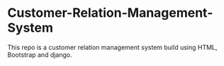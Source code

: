 # Customer-Relation-Management-System
This repo is a customer relation management system build using HTML, Bootstrap and django.
